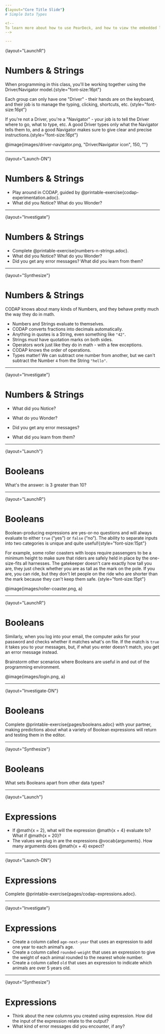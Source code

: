 ```yaml
---
{layout="Core Title Slide"} 
# Simple Data Types 

<!--
To learn more about how to use PearDeck, and how to view the embedded links on these slides without going into present mode visit https://help.peardeck.com/en
-->

---
```

{layout="LaunchR"}
# Numbers & Strings 

When programming in this class, you'll be working together using the Driver/Navigator model.{style="font-size:16pt"} 

Each group can only have one "Driver" - their hands are on the keyboard, and their job is to manage the typing, clicking, shortcuts, etc. {style="font-size:16pt"} 

If you're not a Driver, you're a "Navigator" - your job is to tell the Driver where to go, what to type, etc. A good Driver types only what the Navigator tells them to, and a good Navigator makes sure to give clear and precise instructions.{style="font-size:16pt"} 

@image{images/driver-navigator.png, "Driver/Navigator icon", 150, ""}


---
{layout="Launch-DN"}
# Numbers & Strings

- Play around in CODAP, guided by @printable-exercise{codap-experimentation.adoc}.
- What did you Notice? What do you Wonder?

<!--
Debrief with students, then ensure that they all have created a blank column titled `test`. They can do so by selecting the grey plus sign (`+`) in the upper right-hand corner of the Animals Table. *NEED SCREENSHOT*
-->

---
{layout="Investigate"}
# Numbers & Strings

- Complete @printable-exercise{numbers-n-strings.adoc}.
- What did you Notice? What do you Wonder?
- Did you get any error messages? What did you learn from them? 

<!--
In their `test` column, students will experiment with _Numbers_ and _Strings_. In order to complete the worksheet below, students must click on the `test` cell in the header of their Table, and then choose `Edit formula` from the resulting drop-down menu. As they complete each directive, they will re-open `Edit Formula`, delete their previous entry and then input the next entry. *NEED SCREENSHOT*
-->

---
{layout="Synthesize"}
# Numbers & Strings

CODAP knows about many kinds of Numbers, and they behave pretty much the way they do in math. 

- Numbers and Strings evaluate to themselves.
- CODAP converts fractions into decimals automatically.
- Anything in quotes is a String, even something like `"42"`.
- Strings _must_ have quotation marks on both sides.
- Operators work just like they do in math - with a few exceptions. 
- CODAP knows the order of operations.
- Types matter! We can subtract one number from another, but we can't subtract the Number `4` from the String `"hello"`.


<!--Error messages are a way for CODAP to explain what went wrong, and are a helpful way of finding mistakes. Emphasize how useful they can be, and why students should read those messages out loud before asking for help.
-->

---
{layout="Investigate"}
# Numbers & Strings

- What did you Notice? 

- What do you Wonder?

- Did you get any error messages? 

- What did you learn from them? 

<!--
Most of the error messages we've just seen were drawing our attention to syntax errors: Missing commas, unclosed strings, etc.

Common Misconceptions: In Pyret, writing decimals as `.5` (without the leading zero) results in a syntax error. Make sure students understand that Pyret needs decimals to start with a zero!}. 
-->


---
{layout="Launch"}
# Booleans 

What's the answer: is 3 greater than 10?

---
{layout="LaunchR"}
# Booleans

Boolean-producing expressions are yes-or-no questions and will always evaluate to either `true` (“yes”) or `false` (“no”).  The ability to separate inputs into two categories is unique and quite useful!{style="font-size:15pt"} 

For example, some roller coasters with loops require passengers to be a minimum height to make sure that riders are safely held in place by the one-size-fits all harnesses. The gatekeeper doesn't care exactly how tall you are, they just check whether you are as tall as the mark on the pole. If you are, you can ride, but they don't let people on the ride who are shorter than the mark because they can't keep them safe. {style="font-size:15pt"}  

@image{images/roller-coaster.png, a}

--- 
{layout="LaunchR"}
# Booleans

Similarly, when you log into your email, the computer asks for your password and checks whether it matches what's on file. If the match is `true` it takes you to your messages, but, if what you enter doesn't match, you get an error message instead.

Brainstorm other scenarios where Booleans are useful in and out of the programming environment.

@image{images/login.png, a}

---
{layout="Investigate-DN"}
# Booleans

Complete @printable-exercise{pages/booleans.adoc} with your partner, making predictions about what a variety of Boolean expressions will return and testing them in the editor.

---
{layout="Synthesize"}
# Booleans

What sets Booleans apart from other data types?


---
{layout="Launch"}
# Expressions

- If @math{x = 2}, what will the expression @math{x + 4} evaluate to? What if @math{x = 20}?
- The values we plug in are the expressions @vocab{arguments}. How many arguments does @math{x + 4} expect?


<!--
Students know about Numbers, Strings, Booleans and Operators -- all of which behave just like they do in math. But what about expressions? Students may remember expressions from algebra: @math{x + 4}.
-->

---
{layout="Launch-DN"}
# Expressions

Complete @printable-exercise{pages/codap-expressions.adoc}.

---
{layout="Investigate"}
# Expressions

- Create a column called `age-next-year` that uses an expression to add one year to each animal’s age.
- Create a column called `rounded-weight` that uses an expression to give the weight of each animal rounded to the nearest whole number.
- Create a column called `old` that uses an expression to indicate which animals are  over 5 years old.

---
{layout="Synthesize"}
# Expressions

- Think about the new columns you created using expression. How did the input of the expression relate to the output?
- What kind of error messages did you encounter, if any?
